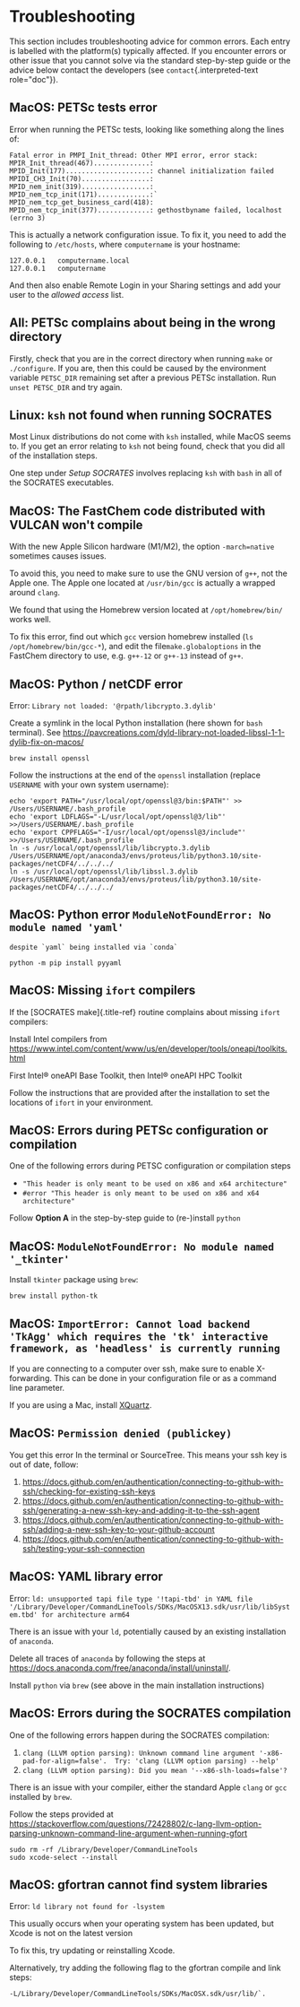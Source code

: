 # Troubleshooting

This section includes troubleshooting advice for common errors. Each
entry is labelled with the platform(s) typically affected. If you
encounter errors or other issue that you cannot solve via the standard
step-by-step guide or the advice below contact the developers (see
`contact`{.interpreted-text role="doc"}).

## MacOS: PETSc tests error

Error when running the PETSc tests, looking like something along the lines of:

```console
Fatal error in PMPI_Init_thread: Other MPI error, error stack:
MPIR_Init_thread(467)..............:
MPID_Init(177).....................: channel initialization failed
MPIDI_CH3_Init(70).................:
MPID_nem_init(319).................:
MPID_nem_tcp_init(171).............:`
MPID_nem_tcp_get_business_card(418):
MPID_nem_tcp_init(377).............: gethostbyname failed, localhost (errno 3)
```
This is actually a network configuration issue. To fix it, you need to add the following to `/etc/hosts`, where `computername` is your hostname:

```console
127.0.0.1   computername.local
127.0.0.1   computername
```
And then also enable Remote Login in your Sharing settings and add your user to the *allowed access* list.

## All: PETSc complains about being in the wrong directory

Firstly, check that you are in the correct directory when running `make` or `./configure`. If you are, then this could
be caused by the environment variable `PETSC_DIR` remaining set after a previous PETSc installation. Run `unset PETSC_DIR`
and try again.

## Linux: `ksh` not found when running SOCRATES

Most Linux distributions do not come with `ksh` installed, while MacOS seems to. If you get an error relating to `ksh` not being found, check that you did all of the installation steps.

One step under *Setup SOCRATES* involves replacing `ksh` with `bash` in all of the SOCRATES executables.

## MacOS: The FastChem code distributed with VULCAN won\'t compile

With the new Apple Silicon hardware (M1/M2), the option `-march=native` sometimes causes issues.

To avoid this, you need to make sure to use the GNU version of `g++`, not the Apple one. The Apple one located at `/usr/bin/gcc` is actually a wrapped around `clang`.

We found that using the Homebrew version located at `/opt/homebrew/bin/` works well.

To fix this error, find out which `gcc` version homebrew installed (`ls /opt/homebrew/bin/gcc-*`), and edit the file`make.globaloptions` in the FastChem directory to use, e.g. `g++-12` or `g++-13` instead of `g++`.

## MacOS: Python / netCDF error

Error: `Library not loaded: '@rpath/libcrypto.3.dylib'`

Create a symlink in the local Python installation (here shown for `bash` terminal). See
 <https://pavcreations.com/dyld-library-not-loaded-libssl-1-1-dylib-fix-on-macos/>

```console
brew install openssl
```
Follow the instructions at the end of the `openssl` installation (replace `USERNAME` with your own system username):

```console
echo 'export PATH="/usr/local/opt/openssl@3/bin:$PATH"' >> /Users/USERNAME/.bash_profile
echo 'export LDFLAGS="-L/usr/local/opt/openssl@3/lib"' >>/Users/USERNAME/.bash_profile
echo 'export CPPFLAGS="-I/usr/local/opt/openssl@3/include"' >>/Users/USERNAME/.bash_profile
ln -s /usr/local/opt/openssl/lib/libcrypto.3.dylib /Users/USERNAME/opt/anaconda3/envs/proteus/lib/python3.10/site-packages/netCDF4/../../../
ln -s /usr/local/opt/openssl/lib/libssl.3.dylib /Users/USERNAME/opt/anaconda3/envs/proteus/lib/python3.10/site-packages/netCDF4/../../../
```

## MacOS: Python error `ModuleNotFoundError: No module named 'yaml'`
    despite `yaml` being installed via `conda`

```console
python -m pip install pyyaml
```

## MacOS: Missing `ifort` compilers

If the [SOCRATES make]{.title-ref} routine complains about missing `ifort` compilers:

Install Intel compilers from <https://www.intel.com/content/www/us/en/developer/tools/oneapi/toolkits.html>

First Intel® oneAPI Base Toolkit, then Intel® oneAPI HPC Toolkit

Follow the instructions that are provided after the
installation to set the locations of `ifort` in your
environment.

## MacOS: Errors during PETSc configuration or compilation

One of the following errors during PETSC configuration or compilation steps
- `"This header is only meant to be used on x86 and x64 architecture"`
- `#error "This header is only meant to be used on x86 and x64 architecture"`

Follow **Option A** in the step-by-step guide to (re-)install `python`

## MacOS: `ModuleNotFoundError: No module named '_tkinter'`

Install `tkinter` package using `brew`:


```console
brew install python-tk
```

## MacOS: `ImportError: Cannot load backend 'TkAgg' which requires the 'tk' interactive framework, as 'headless' is currently running`

If you are connecting to a computer over ssh, make sure to enable X-forwarding. This can be done in your configuration file or as a command line parameter.

If you are using a Mac, install [XQuartz](https://www.xquartz.org/).

## MacOS: `Permission denied (publickey)`

You get this error In the terminal or SourceTree. This means your ssh key is out of date, follow:

1. <https://docs.github.com/en/authentication/connecting-to-github-with-ssh/checking-for-existing-ssh-keys>
2. <https://docs.github.com/en/authentication/connecting-to-github-with-ssh/generating-a-new-ssh-key-and-adding-it-to-the-ssh-agent>
3. <https://docs.github.com/en/authentication/connecting-to-github-with-ssh/adding-a-new-ssh-key-to-your-github-account>
4. <https://docs.github.com/en/authentication/connecting-to-github-with-ssh/testing-your-ssh-connection>

## MacOS: YAML library error

Error: `ld: unsupported tapi file type '!tapi-tbd' in YAML file '/Library/Developer/CommandLineTools/SDKs/MacOSX13.sdk/usr/lib/libSystem.tbd' for architecture arm64`

There is an issue with your `ld`, potentially caused by an existing installation of `anaconda`.

Delete all traces of `anaconda` by following the steps at <https://docs.anaconda.com/free/anaconda/install/uninstall/>.

Install `python` via `brew` (see above in the main installation instructions)

## MacOS: Errors during the SOCRATES compilation

One of the following errors happen during the SOCRATES compilation:

1. `clang (LLVM option parsing): Unknown command line argument '-x86-pad-for-align=false'.  Try: 'clang (LLVM option parsing) --help'`
2. `clang (LLVM option parsing): Did you mean '--x86-slh-loads=false'?`

There is an issue with your compiler, either the standard Apple `clang` or `gcc` installed by `brew`.

Follow the steps provided at <https://stackoverflow.com/questions/72428802/c-lang-llvm-option-parsing-unknown-command-line-argument-when-running-gfort>


```console
sudo rm -rf /Library/Developer/CommandLineTools
sudo xcode-select --install
```

## MacOS: gfortran cannot find system libraries

Error: `ld library not found for -lsystem`

This usually occurs when your operating system has been updated, but Xcode is not on the latest version

To fix this, try updating or reinstalling Xcode.

Alternatively, try adding the following flag to the gfortran
compile and link steps:

```console
-L/Library/Developer/CommandLineTools/SDKs/MacOSX.sdk/usr/lib/`.
```
